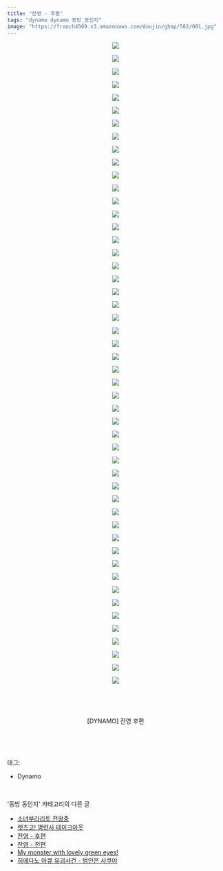 ```yaml
---
title: "잔영 - 후편"
tags: "dynamo dynamo 동방_동인지"
image: "https://franch4569.s3.amazonaws.com/doujin/ghap/582/001.jpg"
---
```

<div class="article">
<p style="text-align: center; clear: none; float: none;"><img src="{{ site.imgserver2 }}/ghap/582/001.jpg"/></p>
<p style="text-align: center; clear: none; float: none;"><img src="{{ site.imgserver2 }}/ghap/582/002.jpg"/></p>
<p style="text-align: center; clear: none; float: none;"><img src="{{ site.imgserver2 }}/ghap/582/003.jpg"/></p>
<p style="text-align: center; clear: none; float: none;"><img src="{{ site.imgserver2 }}/ghap/582/004.jpg"/></p>
<p style="text-align: center; clear: none; float: none;"><img src="{{ site.imgserver2 }}/ghap/582/005.jpg"/></p>
<p style="text-align: center; clear: none; float: none;"><img src="{{ site.imgserver2 }}/ghap/582/006.jpg"/></p>
<p style="text-align: center; clear: none; float: none;"><img src="{{ site.imgserver2 }}/ghap/582/007.jpg"/></p>
<p style="text-align: center; clear: none; float: none;"><img src="{{ site.imgserver2 }}/ghap/582/008.jpg"/></p>
<p style="text-align: center; clear: none; float: none;"><img src="{{ site.imgserver2 }}/ghap/582/009.jpg"/></p>
<p style="text-align: center; clear: none; float: none;"><img src="{{ site.imgserver2 }}/ghap/582/010.jpg"/></p>
<p style="text-align: center; clear: none; float: none;"><img src="{{ site.imgserver2 }}/ghap/582/011.jpg"/></p>
<p style="text-align: center; clear: none; float: none;"><img src="{{ site.imgserver2 }}/ghap/582/012.jpg"/></p>
<p style="text-align: center; clear: none; float: none;"><img src="{{ site.imgserver2 }}/ghap/582/013.jpg"/></p>
<p style="text-align: center; clear: none; float: none;"><img src="{{ site.imgserver2 }}/ghap/582/014.jpg"/></p>
<p style="text-align: center; clear: none; float: none;"><img src="{{ site.imgserver2 }}/ghap/582/015.jpg"/></p>
<p style="text-align: center; clear: none; float: none;"><img src="{{ site.imgserver2 }}/ghap/582/016.jpg"/></p>
<p style="text-align: center; clear: none; float: none;"><img src="{{ site.imgserver2 }}/ghap/582/017.jpg"/></p>
<p style="text-align: center; clear: none; float: none;"><img src="{{ site.imgserver2 }}/ghap/582/018.jpg"/></p>
<p style="text-align: center; clear: none; float: none;"><img src="{{ site.imgserver2 }}/ghap/582/019.jpg"/></p>
<p style="text-align: center; clear: none; float: none;"><img src="{{ site.imgserver2 }}/ghap/582/020.jpg"/></p>
<p style="text-align: center; clear: none; float: none;"><img src="{{ site.imgserver2 }}/ghap/582/021.jpg"/></p>
<p style="text-align: center; clear: none; float: none;"><img src="{{ site.imgserver2 }}/ghap/582/022.jpg"/></p>
<p style="text-align: center; clear: none; float: none;"><img src="{{ site.imgserver2 }}/ghap/582/023.jpg"/></p>
<p style="text-align: center; clear: none; float: none;"><img src="{{ site.imgserver2 }}/ghap/582/024.jpg"/></p>
<p style="text-align: center; clear: none; float: none;"><img src="{{ site.imgserver2 }}/ghap/582/025.jpg"/></p>
<p style="text-align: center; clear: none; float: none;"><img src="{{ site.imgserver2 }}/ghap/582/026.jpg"/></p>
<p style="text-align: center; clear: none; float: none;"><img src="{{ site.imgserver2 }}/ghap/582/027.jpg"/></p>
<p style="text-align: center; clear: none; float: none;"><img src="{{ site.imgserver2 }}/ghap/582/028.jpg"/></p>
<p style="text-align: center; clear: none; float: none;"><img src="{{ site.imgserver2 }}/ghap/582/029.jpg"/></p>
<p style="text-align: center; clear: none; float: none;"><img src="{{ site.imgserver2 }}/ghap/582/030.jpg"/></p>
<p style="text-align: center; clear: none; float: none;"><img src="{{ site.imgserver2 }}/ghap/582/031.jpg"/></p>
<p style="text-align: center; clear: none; float: none;"><img src="{{ site.imgserver2 }}/ghap/582/032.jpg"/></p>
<p style="text-align: center; clear: none; float: none;"><img src="{{ site.imgserver2 }}/ghap/582/033.jpg"/></p>
<p style="text-align: center; clear: none; float: none;"><img src="{{ site.imgserver2 }}/ghap/582/034.jpg"/></p>
<p style="text-align: center; clear: none; float: none;"><img src="{{ site.imgserver2 }}/ghap/582/035.jpg"/></p>
<p style="text-align: center; clear: none; float: none;"><img src="{{ site.imgserver2 }}/ghap/582/036.jpg"/></p>
<p style="text-align: center; clear: none; float: none;"><img src="{{ site.imgserver2 }}/ghap/582/037.jpg"/></p>
<p style="text-align: center; clear: none; float: none;"><img src="{{ site.imgserver2 }}/ghap/582/038.jpg"/></p>
<p style="text-align: center; clear: none; float: none;"><img src="{{ site.imgserver2 }}/ghap/582/039.jpg"/></p>
<p style="text-align: center; clear: none; float: none;"><img src="{{ site.imgserver2 }}/ghap/582/040.jpg"/></p>
<p style="text-align: center; clear: none; float: none;"><img src="{{ site.imgserver2 }}/ghap/582/041.jpg"/></p>
<p style="text-align: center; clear: none; float: none;"><img src="{{ site.imgserver2 }}/ghap/582/042.jpg"/></p>
<p style="text-align: center; clear: none; float: none;"><img src="{{ site.imgserver2 }}/ghap/582/043.jpg"/></p>
<p style="text-align: center; clear: none; float: none;"><img src="{{ site.imgserver2 }}/ghap/582/044.jpg"/></p>
<p style="text-align: center; clear: none; float: none;"><img src="{{ site.imgserver2 }}/ghap/582/045.jpg"/></p>
<p style="text-align: center; clear: none; float: none;"><img src="{{ site.imgserver2 }}/ghap/582/046.jpg"/></p>
<p style="text-align: center; clear: none; float: none;"><img src="{{ site.imgserver2 }}/ghap/582/047.jpg"/></p>
<p style="text-align: center; clear: none; float: none;"><img src="{{ site.imgserver2 }}/ghap/582/048.jpg"/></p>
<p style="text-align: center; clear: none; float: none;"><img src="{{ site.imgserver2 }}/ghap/582/049.jpg"/></p>
<p style="text-align: center; clear: none; float: none;"><img src="{{ site.imgserver2 }}/ghap/582/050.jpg"/></p>
<p style="text-align: center; clear: none; float: none;"><br/></p>
<p style="text-align: center; clear: none; float: none;"><br/></p>
<p style="text-align: center; clear: none; float: none;">[DYNAMO] 잔영 후편</p>
<p><br/></p>
</div><br/>
<div class="tagTrail">
<p>태그: </p>
<ul>
<li>Dynamo</li>
</ul>
</div><br/>
<div class="another">
<p>'동방 동인지' 카테고리의 다른 글</p>
<ul>
<li><a href="/ghap_584">소녀부라리토 전왕중</a></li>
<li><a href="/ghap_583">렛츠고! 명련사 테이크아웃</a></li>
<li><a href="/ghap_582">잔영 - 후편</a></li>
<li><a href="/ghap_581">잔영 - 전편</a></li>
<li><a href="/ghap_580">My monster with lovely green eyes!</a></li>
<li><a href="/ghap_579">히에다노 아큐 유괴사건 - 범인은 사쿠야</a></li>
</ul>
</div><br/>
<div class="cb_module cb_fluid">
<div class="cb_wrt cb_profile">
</div><!-- commentList close -->
</div><br/>
